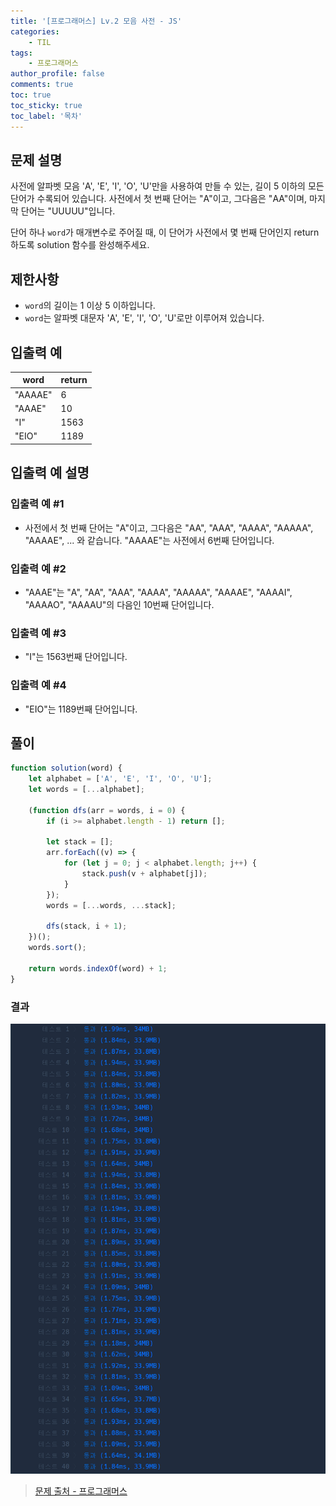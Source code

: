 ```yaml
---
title: '[프로그래머스] Lv.2 모음 사전 - JS'
categories:
    - TIL
tags:
    - 프로그래머스
author_profile: false
comments: true
toc: true
toc_sticky: true
toc_label: '목차'
---
```


## 문제 설명

사전에 알파벳 모음 'A', 'E', 'I', 'O', 'U'만을 사용하여 만들 수 있는, 길이 5 이하의 모든 단어가 수록되어 있습니다. 사전에서 첫 번째 단어는 "A"이고, 그다음은 "AA"이며, 마지막 단어는 "UUUUU"입니다.

단어 하나 `word`가 매개변수로 주어질 때, 이 단어가 사전에서 몇 번째 단어인지 return 하도록 solution 함수를 완성해주세요.

## 제한사항

-   `word`의 길이는 1 이상 5 이하입니다.
-   `word`는 알파벳 대문자 'A', 'E', 'I', 'O', 'U'로만 이루어져 있습니다.

## 입출력 예

| word    | return |
| ------- | ------ |
| "AAAAE" | 6      |
| "AAAE"  | 10     |
| "I"     | 1563   |
| "EIO"   | 1189   |

## 입출력 예 설명

### 입출력 예 #1

-   사전에서 첫 번째 단어는 "A"이고, 그다음은 "AA", "AAA", "AAAA", "AAAAA", "AAAAE", ... 와 같습니다. "AAAAE"는 사전에서 6번째 단어입니다.

### 입출력 예 #2

-   "AAAE"는 "A", "AA", "AAA", "AAAA", "AAAAA", "AAAAE", "AAAAI", "AAAAO", "AAAAU"의 다음인 10번째 단어입니다.

### 입출력 예 #3

-   "I"는 1563번째 단어입니다.

### 입출력 예 #4

-   "EIO"는 1189번째 단어입니다.

## 풀이

```javascript
function solution(word) {
    let alphabet = ['A', 'E', 'I', 'O', 'U'];
    let words = [...alphabet];

    (function dfs(arr = words, i = 0) {
        if (i >= alphabet.length - 1) return [];

        let stack = [];
        arr.forEach((v) => {
            for (let j = 0; j < alphabet.length; j++) {
                stack.push(v + alphabet[j]);
            }
        });
        words = [...words, ...stack];

        dfs(stack, i + 1);
    })();
    words.sort();

    return words.indexOf(word) + 1;
}
```

### 결과

![result1](/assets/images/2023/11/05/algorithm-113-result1.png)

> [문제 출처 - 프로그래머스](https://school.programmers.co.kr/learn/courses/30/lessons/84512)
